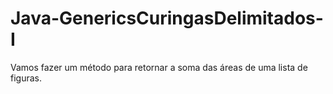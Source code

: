 # Java-GenericsCuringasDelimitados-I

Vamos fazer um método para retornar a soma das áreas de uma lista de
figuras.

